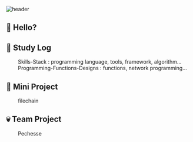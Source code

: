 ![header](https://capsule-render.vercel.app/api?type=transparent&color=auto&height=260&section=header&text=Deeklming's&fontSize=80&desc=github&descSize=30&descAlignY=55)

## 👋 Hello?


## 👀 Study Log
&emsp;&emsp; Skills-Stack : programming language, tools, framework, algorithm...   
&emsp;&emsp; Programming-Functions-Designs : functions, network programming...   


## 👻 Mini Project
&emsp;&emsp; filechain &emsp;     


## 💀 Team Project
&emsp;&emsp; Pechesse &emsp;   


<!--

## 💫 Real Project
&emsp;&emsp; dkmlibes &emsp;   

**Deeklming/Deeklming** is a ✨ _special_ ✨ repository because its `README.md` (this file) appears on your GitHub profile.

Here are some ideas to get you started:

- 🔭 I’m currently working on ...
- 🌱 I’m currently learning ...
- 👯 I’m looking to collaborate on ...
- 🤔 I’m looking for help with ...
- 💬 Ask me about ...
- 📫 How to reach me: ...
- 😄 Pronouns: ...
- ⚡ Fun fact: ...
- 💯% 
- 
-->
